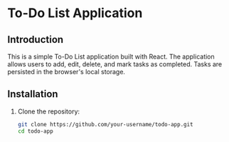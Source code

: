 # To-Do List Application

## Introduction

This is a simple To-Do List application built with React. The application allows users to add, edit, delete, and mark tasks as completed. Tasks are persisted in the browser's local storage.

## Installation

1. Clone the repository:
   ```bash
   git clone https://github.com/your-username/todo-app.git
   cd todo-app